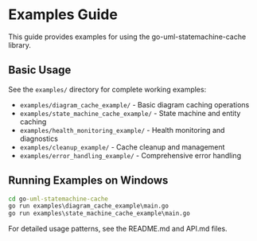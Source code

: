 # Examples Guide

This guide provides examples for using the go-uml-statemachine-cache library.

## Basic Usage

See the `examples/` directory for complete working examples:

- `examples/diagram_cache_example/` - Basic diagram caching operations
- `examples/state_machine_cache_example/` - State machine and entity caching
- `examples/health_monitoring_example/` - Health monitoring and diagnostics
- `examples/cleanup_example/` - Cache cleanup and management
- `examples/error_handling_example/` - Comprehensive error handling

## Running Examples on Windows

```cmd
cd go-uml-statemachine-cache
go run examples\diagram_cache_example\main.go
go run examples\state_machine_cache_example\main.go
```

For detailed usage patterns, see the README.md and API.md files.